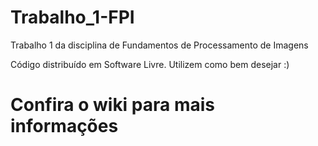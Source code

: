 # Trabalho_1-FPI

Trabalho 1 da disciplina de Fundamentos de Processamento de Imagens

Código distribuído em Software Livre.
Utilizem como bem desejar :)

# Confira o wiki para mais informações
